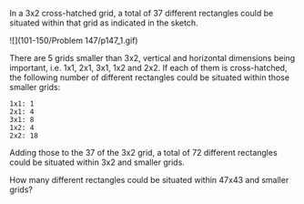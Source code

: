 In a 3x2 cross-hatched grid, a total of 37 different rectangles could be situated
within that grid as indicated in the sketch.

![](101-150/Problem 147/p147_1.gif)

There are 5 grids smaller than 3x2, vertical and horizontal dimensions being important,
i.e. 1x1, 2x1, 3x1, 1x2 and 2x2. If each of them is cross-hatched, the following number
of different rectangles could be situated within those smaller grids:

	1x1: 1
	2x1: 4
	3x1: 8
	1x2: 4
	2x2: 18

Adding those to the 37 of the 3x2 grid, a total of 72 different rectangles could
be situated within 3x2 and smaller grids.

How many different rectangles could be situated within 47x43 and smaller grids?
